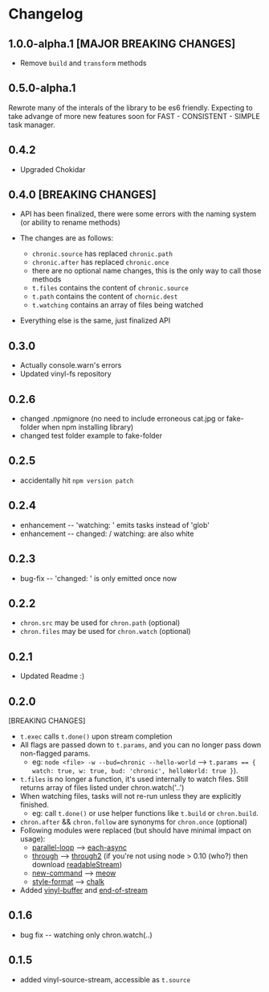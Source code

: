 # Changelog

## 1.0.0-alpha.1 [MAJOR BREAKING CHANGES]

* Remove `build` and `transform` methods


## 0.5.0-alpha.1

Rewrote many of the interals of the library to be es6 friendly. Expecting to take advange of more new features soon for FAST - CONSISTENT - SIMPLE task manager.

## 0.4.2

* Upgraded Chokidar

## 0.4.0 [BREAKING CHANGES]

  * API has been finalized, there were some errors with the naming system (or ability to rename methods)
  * The changes are as follows:
    -  `chronic.source` has replaced `chronic.path`
    -  `chronic.after` has replaced `chronic.once`
    -  there are no optional name changes, this is the only way to call those methods
    -  `t.files` contains the content of `chronic.source`
    -  `t.path` contains the content of `chornic.dest`
    -  `t.watching` contains an array of files being watched

  * Everything else is the same, just finalized API

## 0.3.0

* Actually console.warn's errors
* Updated vinyl-fs repository

## 0.2.6

* changed .npmignore (no need to include erroneous cat.jpg or fake-folder when npm installing library)
* changed test folder example to fake-folder

## 0.2.5

* accidentally hit `npm version patch`

## 0.2.4

* enhancement  -- 'watching: ' emits tasks instead of 'glob'
* enhancement -- changed: / watching: are also white

## 0.2.3

* bug-fix  -- 'changed: ' is only emitted once now

## 0.2.2

* `chron.src` may be used for `chron.path` (optional)
* `chron.files` may be used for `chron.watch` (optional)

## 0.2.1

* Updated Readme :)

## 0.2.0

[BREAKING CHANGES]

* `t.exec` calls `t.done()` upon stream completion
* All flags are passed down to `t.params`, and you can no longer pass down non-flagged params.
    - eg: `node <file> -w --bud=chronic --hello-world` --> `t.params == { watch: true, w: true, bud: 'chronic', helloWorld: true }`).
* `t.files` is no longer a function, it's used internally to watch files. Still returns array of files listed under chron.watch('..')
* When watching files, tasks will not re-run unless they are explicitly finished.
    - eg: call `t.done()` or use helper functions like `t.build` or `chron.build`.
* `chron.after` && `chron.follow` are synonyms for `chron.once` (optional)
* Following modules were replaced (but should have minimal impact on usage):
    - [parallel-loop](https://www.npmjs.com/package/parallel-loop) --> [each-async](https://www.npmjs.com/package/each-async)
    - [through](https://www.npmjs.com/package/through) --> [through2](https://www.npmjs.com/package/through2) (if you're not using node > 0.10 (who?) then download [readableStream](https://www.npmjs.com/package/readable-stream))
    - [new-command](https://www.npmjs.com/package/new-command) --> [meow](https://www.npmjs.com/package/meow)
    - [style-format](https://www.npmjs.com/package/style-format) --> [chalk](https://www.npmjs.com/package/chalk)
* Added [vinyl-buffer](https://www.npmjs.com/package/vinyl-buffer) and [end-of-stream](https://www.npmjs.com/package/end-of-stream)


## 0.1.6

* bug fix -- watching only chron.watch(..)

## 0.1.5

* added vinyl-source-stream, accessible as `t.source`
